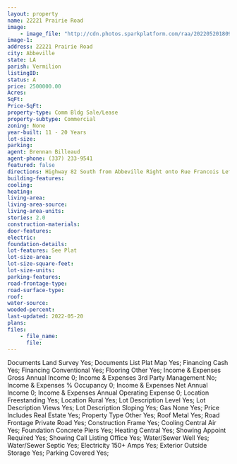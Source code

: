 ```yaml
---
layout: property
name: 22221 Prairie Road 
image:
    - image_file: "http://cdn.photos.sparkplatform.com/raa/20220520180929226829000000.jpg"
image-1:
address: 22221 Prairie Road
city: Abbeville
state: LA
parish: Vermilion
listingID: 
status: A
price: 2500000.00
Acres: 
SqFt: 
Price-SqFt: 
property-type: Comm Bldg Sale/Lease
property-subtype: Commercial
zoning: None
year-built: 11 - 20 Years
lot-size: 
parking: 
agent: Brennan Billeaud
agent-phone: (337) 233-9541
featured: false
directions: Highway 82 South from Abbeville Right onto Rue Francois Left on Prairie Rd. continue to the end where the road becomes private and leads to the house and land.
building-features: 
cooling: 
heating: 
living-area: 
living-area-source: 
living-area-units: 
stories: 2.0
construction-materials: 
door-features: 
electric: 
foundation-details: 
lot-features: See Plat
lot-size-area: 
lot-size-square-feet: 
lot-size-units: 
parking-features: 
road-frontage-type: 
road-surface-type: 
roof: 
water-source: 
wooded-percent: 
last-updated: 2022-05-20
plans: 
files:
    - file_name:
      file:
---
```

Documents	Land Survey	Yes;
Documents List	Plat Map	Yes;
Financing	Cash	Yes;
Financing	Conventional	Yes;
Flooring	Other	Yes;
Income & Expenses	Gross Annual Income	0;
Income & Expenses	3rd Party Management	No;
Income & Expenses	% Occupancy	0;
Income & Expenses	Net Annual Income	0;
Income & Expenses	Annual Operating Expense	0;
Location	Freestanding	Yes;
Location	Rural	Yes;
Lot Description	Level	Yes;
Lot Description	Views	Yes;
Lot Description	Sloping	Yes;
Gas	None	Yes;
Price Includes	Real Estate	Yes;
Property Type	Other	Yes;
Roof	Metal	Yes;
Road Frontage	Private Road	Yes;
Construction	Frame	Yes;
Cooling	Central Air	Yes;
Foundation	Concrete Piers	Yes;
Heating	Central	Yes;
Showing	Appoint Required	Yes;
Showing	Call Listing Office	Yes;
Water/Sewer	Well	Yes;
Water/Sewer	Septic	Yes;
Electricity	150+ Amps	Yes;
Exterior	Outside Storage	Yes;
Parking	Covered	Yes;

